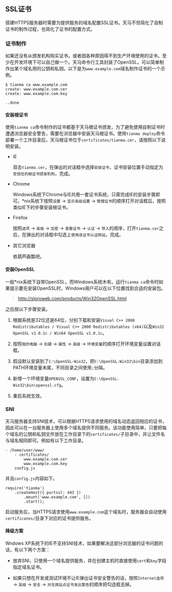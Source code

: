 SSL证书
-------------------

搭建HTTPS服务器时需要为提供服务的域名配置SSL证书。天马不但简化了自制证书的制作过程，也简化了证书的配置方式。

### 证书制作

如果还没有从颁发机构购买证书，或者因各种原因得不到生产环境使用的证书，至少在开发环境下可以自己做一个。天马命令行工具封装了OpenSSL，可以简单制作出某个域名用的公钥和私钥。以下是为`www.example.com`域名制作证书的一个示例。

	$ tianma ca www.example.com
	create: www.example.com.cer
	create: www.example.com.key

	..done

#### 安装根证书

使用`tianma ca`命令制作的证书都基于天马根证书颁发，为了避免使用自制证书时遭遇浏览器安全警告，需要在浏览器中安装天马根证书。使用`tianma deploy`命令部署一个工作目录后，天马根证书位于`certificates/tianma.cer`，请按照以下说明安装。

+ IE

	双击`tianma.cer`，在弹出的对话框中选择`安装证书`，证书安装位置手动指定为`受信任的根证书颁发机构`，完成。

+ Chrome

	Windows系统下Chrome与IE共用一套证书系统，只需完成IE的安装步骤即可。*nix系统下按照`设置` -> `显示高级设置` -> `管理证书`的顺序打开对话框后，按照类似IE下的步骤安装根证书。

+ Firefox

	按照`选项` -> `高级` -> `加密` -> `查看证书` -> `认证` -> `导入`的顺序，打开`tianma.cer`之后，在弹出的对话框中勾选上`使用该证书认证网站`，完成。

+ 其它浏览器

	依葫芦画瓢吧。

#### 安装OpenSSL

一般*nix系统下自带OpenSSL，而Windows系统木有。运行`tianma ca`命令时如果提示要先安装OpenSSL时，Windows用户可以在以下位置找到合适的安装包。

>	http://slproweb.com/products/Win32OpenSSL.html

之后按以下步骤安装。

1. 根据系统是32位还是64位，分别下载和安装`Visual C++ 2008 Redistributables / Visual C++ 2008 Redistributables (x64)`以及`Win32 OpenSSL v1.0.1c / Win64 OpenSSL v1.0.1c`。

2. 按照`我的电脑` -> `右键` -> `属性` -> `高级` -> `环境变量`的顺序打开环境变量设置对话框。

3. 假设默认安装到了`C:\OpenSSL-Win32`，把`C:\OpenSSL-Win32\bin`目录添加到PATH环境变量末尾，不同目录之间使用`;`分隔。

4. 新增一个环境变量`OPENSSL_CONF`，设置为`C:\OpenSSL-Win32\bin\openssl.cfg`。

5. 重启系统生效。

### SNI

天马服务器支持SNI技术，可以根据HTTPS请求使用的域名动态返回相应的证书，因此可以在一台服务器上使用多个域名提供不同服务。该功能使用简单，只要把每个域名的公钥和私钥文件放在工作目录下的`certificates/`子目录中，并让文件名与域名相同即可。例如有以下工作目录。

	- /home/user/www/
		- certificates/
			www.example.com.cer
			www.example.com.key
		config.js

并且`config.js`内容如下。

	require('tianma')
		.createHost({ portssl: 443 })
			.mount('www.example.com', [])
			.start();

启动服务后，当HTTPS请求使用`www.example.com`这个域名时，服务器会自动使用`certificates/`目录下对应的证书提供服务。

#### 降级方案

Wndows XP系统下的IE不支持SNI技术，如果要解决这部分浏览器的证书问题的话，有以下两个方案：

+ 放弃SNI，只使用一个域名提供服务，并在创建主机时直接使用`cert`和`key`字段指定域名证书。

+ 如果只想在开发或测试环境不让IE弹出证书安全警告的话，按照`Internet选项` -> `高级` -> `安全` -> `对无效站点证书发出警告`的顺序把勾选框去掉。
